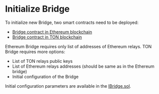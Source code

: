 # Initialize Bridge

To initialize new Bridge, two smart contracts need to be deployed:

- [Bridge contract in Ethereum blockchain](../../ethereum/contracts/Bridge.sol)
- [Bridge contract in TON blockchain](../../free-ton/contracts/Bridge.sol)

Ethereum Bridge requires only list of addresses of Ethereum relays. TON Bridge requires more options:

- List of TON relays public keys
- List of Ethereum relays addresses (should be same as in the Ethereum bridge)
- Initial configuration of the Bridge

Initial configuration parameters are available in the [IBridge.sol](../../free-ton/contracts/interfaces/IBridge.sol).
